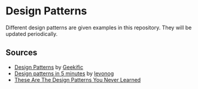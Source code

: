 # Design Patterns

Different design patterns are given examples in this repository.
They will be updated periodically.

## Sources

- [Design Patterns](https://www.youtube.com/playlist?list=PLlsmxlJgn1HJpa28yHzkBmUY-Ty71ZUGc) by [Geekific](https://www.youtube.com/@geekific)
- [Design patterns in 5 minutes](https://www.youtube.com/playlist?list=PLWGY69Afe7QaO9KUWiMdzQX8d-Ea-N9an) by [levonog](https://www.youtube.com/@levonog)
- [These Are The Design Patterns You Never Learned](https://www.youtube.com/watch?v=P5H9t2EpEg4)